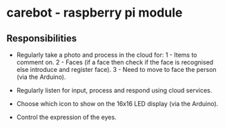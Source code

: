 carebot - raspberry pi module
=============================

Responsibilities
----------------

- Regularly take a photo and process in the cloud for:
  1 - Items to comment on.
  2 - Faces (if a face then check if the face is recognised else introduce and register face).
  3 - Need to move to face the person (via the Arduino).

- Regularly listen for input, process and respond using cloud services.

- Choose which icon to show on the 16x16 LED display (via the Arduino).

- Control the expression of the eyes.
